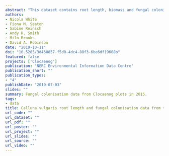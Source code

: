 ```yaml
---
abstract: "This dataset contains root length, biomass and fungal colonisation data for Calluna vulgaris from control, drought and warming treated soils from the long term climate change experiment in Clocaenog forest. Soil samples were collected from the climate change experiment in Northeast Wales during April 2015. Roots were separated from the soil, their length and biomass measured and then analysed using microscopy for Ericoid mycorrhizae (ErM) and dark septate endophyte (DSE) colonisation of Calluna vulgaris. The experimental field site consists of three untreated control plots, three plots where the plant canopy air is artificially warmed during night time hours and three plots where rainfall is excluded from the plots at least during the plants growing season (March to September). The Climoor field experiment intends to answer questions regarding the effects of warming and drought on ecosystem processes and has been running since 1999. The root length and fungal colonisation data aims to understand how changes in soil hydrological and chemical properties have influenced Calluna vulgaris rooting behaviour and interactions with the soil microbiome. Work was funded though the LTS-S UK-SCaPE SOC-D project (NEC06947 Task2)."
authors:
- Nicola White
- Fiona M. Seaton
- Sabine Reinsch
- Andy R. Smith
- Milo Brooks
- David A. Robinson
date: "2019-10-11"
doi: "10.5285/3d468857-f5d0-4dc4-88f3-6be6df19608b"
featured: false
projects: ['Clocaenog']
publication: 'NERC Environmental Information Data Centre'
publication_short: ""
publication_types:
- "4"
publishDate: "2019-07-03"
slides: ""
summary: Fungal colonisation data from Clocaenog plots in 2015.
tags:
- data
title: Calluna vulgaris root length and fungal colonisation data from the Climoor long-term climate change experiment in Clocaenog forest, UK (2015) 
url_code: ""
url_dataset: ""
url_pdf: ""
url_poster: ""
url_project: ""
url_slides: ""
url_source: ""
url_video: ""
---
```




